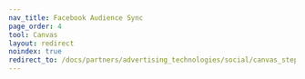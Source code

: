```yaml
---
nav_title: Facebook Audience Sync
page_order: 4
tool: Canvas
layout: redirect
noindex: true
redirect_to: /docs/partners/advertising_technologies/social/canvas_steps/facebook_audience_sync/
---
```


